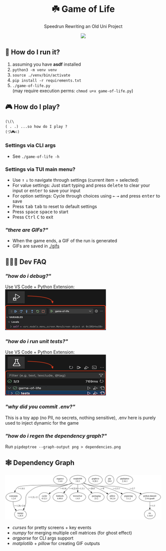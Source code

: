 <div align="center">
  <h1>☘️ Game of Life</h1>
  <p>Speedrun Rewriting an Old Uni Project</p>
    <img src="README/gol-demo-all.gif">
</div>

## 🔌 How do I run it?

1. assuming you have **asdf** installed
2. `python3 -m venv venv`
3. `source ./venv/bin/activate`
4. `pip install -r requirements.txt`
5. `./game-of-life.py`  
  (may require execution perms: `chmod u+x game-of-life.py`)


## 🎮 How do I play?
```
(\(\
( . .) ...so how do I play ?
(づ🎮⊂)
```

### Settings via CLI args
- See `./game-of-life -h`

### Settings via TUI main menu?
- Use <kbd>↑</kbd> <kbd>↓</kbd> to navigate through settings (current item = selected)
- For value settings: Just start typing and press <kbd>delete</kbd> to clear your input or <kbd>enter</kbd> to save your input
- For option settings: Cycle through choices using <kbd>←</kbd> <kbd>→</kbd> and press <kbd>enter</kbd> to save 
- Press <kbd>tab</kbd> <kbd>tab</kbd> to reset to default settings
- Press <kbd>space</kbd> <kbd>space</kbd> to start
- Press <kbd>Ctrl</kbd> <kbd>C</kbd> to exit

### _"there are GIFs?"_
- When the game ends, a GIF of the run is generated
- GIFs are saved in [./gifs](./gifs/)

## 🧑🏻‍💻 Dev FAQ

### _"how do i debug?"_

Use VS Code + Python Extension:  
![how to debug](README/how-to-debug.png)

### _"how do i run unit tests?"_

Use VS Code + Python Extension:  
![how to test](README/how-to-test.png)

### _"why did you commit .env?"_

This is a toy app (no PII, no secrets, nothing sensitive), .env here is purely used to inject dynamic for the game

### _"how do i regen the dependency graph?"_

Run `pipdeptree --graph-output png > dependencies.png`

## 🕸️ Dependency Graph

<img src="README/dependency-graph.png">

- _curses_ for pretty screens + key events
- _numpy_ for merging multiple cell matrices (for ghost effect)
- _argparse_ for CLI args support
- _matplotlib_ + _pillow_ for creating GIF outputs

